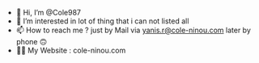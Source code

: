 - 👋 Hi, I’m @Cole987
- 👀 I’m interested in lot of thing that i can not listed all
- 📫 How to reach me ? just by Mail via yanis.r@cole-ninou.com later by phone 🙃
- 🧑‍💻 My Website : cole-ninou.com
